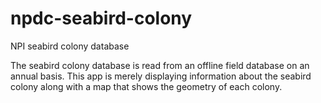 # npdc-seabird-colony
NPI seabird colony database


The seabird colony database is read from an offline field database on an annual basis. 
This app is merely displaying information about the seabird colony along with a map that shows the geometry of each colony.
